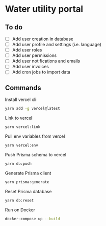 # Water utility portal

## To do

- [ ] Add user creation in database
- [ ] Add user profile and settings (i.e. language)
- [ ] Add user roles
- [ ] Add user permissions
- [ ] Add user notifications and emails
- [ ] Add user invoices
- [ ] Add cron jobs to import data

## Commands

Install vercel cli

```bash
yarn add -g vercel@latest
```

Link to vercel

```bash
yarn vercel:link
```

Pull env variables from vercel

```bash
yarn vercel:env
```

Push Prisma schema to vercel

```bash
yarn db:push
```

Generate Prisma client

```bash
yarn prisma:generate
```

Reset Prisma database

```bash
yarn db:reset
```

Run on Docker

```bash
docker-compose up --build
```
